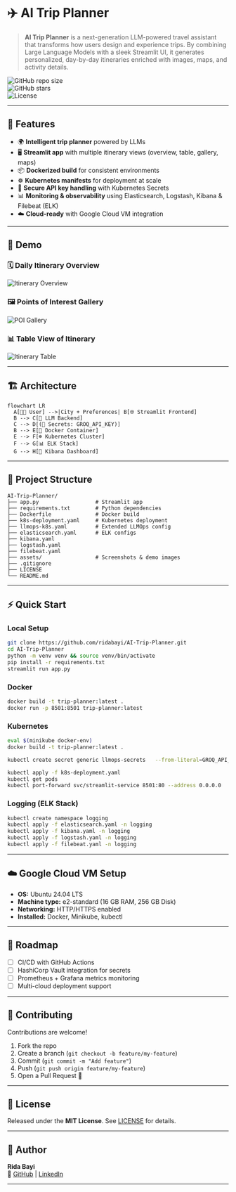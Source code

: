 # ✈️ AI Trip Planner

> **AI Trip Planner** is a next-generation LLM-powered travel assistant that transforms how users design and experience trips. By combining Large Language Models with a sleek Streamlit UI, it generates personalized, day-by-day itineraries enriched with images, maps, and activity details.

![GitHub repo size](https://img.shields.io/github/repo-size/ridabayi/AI-Trip-Planner?color=blue)  
![GitHub stars](https://img.shields.io/github/stars/ridabayi/AI-Trip-Planner?style=social)  
![License](https://img.shields.io/github/license/ridabayi/AI-Trip-Planner)  

---

## 🚀 Features

- 🌍 **Intelligent trip planner** powered by LLMs  
- 🖥️ **Streamlit app** with multiple itinerary views (overview, table, gallery, maps)  
- 📦 **Dockerized build** for consistent environments  
- ☸️ **Kubernetes manifests** for deployment at scale  
- 🔑 **Secure API key handling** with Kubernetes Secrets  
- 📊 **Monitoring & observability** using Elasticsearch, Logstash, Kibana & Filebeat (ELK)  
- ☁️ **Cloud-ready** with Google Cloud VM integration  

---

## 📸 Demo

### 🗓️ Daily Itinerary Overview
![Itinerary Overview](assets/overview.png)

### 🖼️ Points of Interest Gallery
![POI Gallery](assets/gallery.png)

### 📊 Table View of Itinerary
![Itinerary Table](assets/table.png)

---

## 🏗️ Architecture

```mermaid
flowchart LR
  A[👨‍💻 User] -->|City + Preferences| B[🌐 Streamlit Frontend]
  B --> C[🧠 LLM Backend]
  C --> D[(🔑 Secrets: GROQ_API_KEY)]
  B --> E[🐳 Docker Container]
  E --> F[☸️ Kubernetes Cluster]
  F --> G[📊 ELK Stack]
  G --> H[👀 Kibana Dashboard]
```

---

## 📂 Project Structure

```
AI-Trip-Planner/
├── app.py                  # Streamlit app
├── requirements.txt        # Python dependencies
├── Dockerfile              # Docker build
├── k8s-deployment.yaml     # Kubernetes deployment
├── llmops-k8s.yaml         # Extended LLMOps config
├── elasticsearch.yaml      # ELK configs
├── kibana.yaml
├── logstash.yaml
├── filebeat.yaml
├── assets/                 # Screenshots & demo images
├── .gitignore
├── LICENSE
└── README.md
```

---

## ⚡ Quick Start

### Local Setup
```bash
git clone https://github.com/ridabayi/AI-Trip-Planner.git
cd AI-Trip-Planner
python -m venv venv && source venv/bin/activate
pip install -r requirements.txt
streamlit run app.py
```

### Docker
```bash
docker build -t trip-planner:latest .
docker run -p 8501:8501 trip-planner:latest
```

### Kubernetes
```bash
eval $(minikube docker-env)
docker build -t trip-planner:latest .

kubectl create secret generic llmops-secrets   --from-literal=GROQ_API_KEY="your_api_key_here"

kubectl apply -f k8s-deployment.yaml
kubectl get pods
kubectl port-forward svc/streamlit-service 8501:80 --address 0.0.0.0
```

### Logging (ELK Stack)
```bash
kubectl create namespace logging
kubectl apply -f elasticsearch.yaml -n logging
kubectl apply -f kibana.yaml -n logging
kubectl apply -f logstash.yaml -n logging
kubectl apply -f filebeat.yaml -n logging
```

---

## ☁️ Google Cloud VM Setup

- **OS:** Ubuntu 24.04 LTS  
- **Machine type:** e2-standard (16 GB RAM, 256 GB Disk)  
- **Networking:** HTTP/HTTPS enabled  
- **Installed:** Docker, Minikube, kubectl  

---

## 📌 Roadmap

- [ ] CI/CD with GitHub Actions  
- [ ] HashiCorp Vault integration for secrets  
- [ ] Prometheus + Grafana metrics monitoring  
- [ ] Multi-cloud deployment support  

---

## 🤝 Contributing

Contributions are welcome!  
1. Fork the repo  
2. Create a branch (`git checkout -b feature/my-feature`)  
3. Commit (`git commit -m "Add feature"`)  
4. Push (`git push origin feature/my-feature`)  
5. Open a Pull Request 🚀  

---

## 📜 License

Released under the **MIT License**. See [LICENSE](LICENSE) for details.  

---

## 👤 Author

**Rida Bayi**  
🔗 [GitHub](https://github.com/ridabayi) | [LinkedIn](https://www.linkedin.com/in/rida-bayi/)  

---
